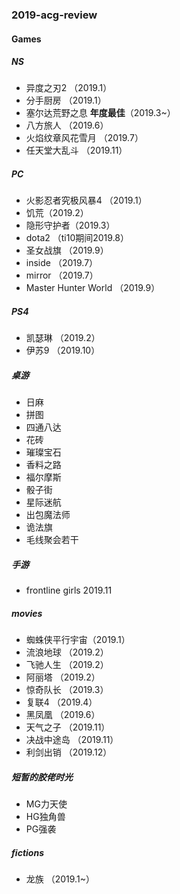 ### 2019-acg-review

#### Games

##### NS

* 异度之刃2 （2019.1）
* 分手厨房 （2019.1）
* 塞尔达荒野之息  **年度最佳**（2019.3~）
* 八方旅人 （2019.6）
* 火焰纹章风花雪月 （2019.7）
* 任天堂大乱斗 （2019.11）

##### PC

* 火影忍者究极风暴4 （2019.1）
* 饥荒（2019.2）
* 隐形守护者（2019.3）
* dota2 （ti10期间2019.8）
* 圣女战旗 （2019.9）
* inside （2019.7）
* mirror （2019.7）
* Master Hunter World （2019.9）

##### PS4

* 凯瑟琳 （2019.2）
* 伊苏9 （2019.10）

##### 桌游

* 日麻
* 拼图
* 四通八达
* 花砖
* 璀璨宝石
* 香料之路
* 福尔摩斯
* 骰子街
* 星际迷航
* 出包魔法师
* 诡法旗
* 毛线聚会若干

##### 手游

* frontline girls 2019.11

##### movies

* 蜘蛛侠平行宇宙（2019.1）
* 流浪地球  （2019.2）
* 飞驰人生 （2019.2）
* 阿丽塔 （2019.2）
* 惊奇队长 （2019.3）
* 复联4 （2019.4）
* 黑凤凰 （2019.6）
* 天气之子 （2019.11）
* 决战中途岛 （2019.11）
* 利剑出销 （2019.12）

##### 短暂的胶佬时光

* MG力天使
* HG独角兽
* PG强袭

##### fictions

* 龙族 （2019.1~）
